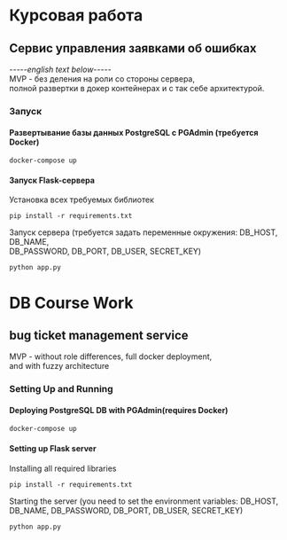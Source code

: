 
# Курсовая работа
## Сервис управления заявками об ошибках
*-----english text below-----*  
MVP - без деления на роли со стороны сервера,  
полной развертки в докер контейнерах и с так себе архитектурой.  

### Запуск

#### Развертывание базы данных PostgreSQL с PGAdmin (требуется Docker)
```
docker-compose up
```

#### Запуск Flask-сервера
Установка всех требуемых библиотек
```
pip install -r requirements.txt
```
Запуск сервера  (требуется задать переменные окружения: DB_HOST, DB_NAME,  
DB_PASSWORD, DB_PORT, DB_USER, SECRET_KEY)
```
python app.py
```

# DB Course Work
## bug ticket management service
MVP - without role differences, full docker deployment,  
and with fuzzy architecture
### Setting Up and Running

#### Deploying PostgreSQL DB with PGAdmin(requires Docker)
```
docker-compose up
```

#### Setting up Flask server
Installing all required libraries
```
pip install -r requirements.txt
```
Starting the server (you need to set the environment variables: DB_HOST,  
DB_NAME, DB_PASSWORD, DB_PORT, DB_USER, SECRET_KEY)
```
python app.py
```


